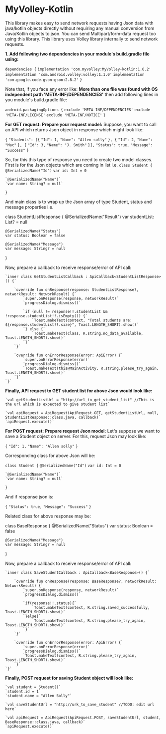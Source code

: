# MyVolley-Kotlin
This library makes easy to send network requests having Json data with java/kotlin objects directly without requiring any manual conversion from Java/Kotlin objects to json. You can send Multipart/form-data request too using this library. This library uses Volley library internally to send network requests.

**1. Add following two dependencies in your module's build.gradle file using:**

`dependencies {`
    `implementation 'com.myvolley:MyVolley-kotlin:1.0.2'`
    `implementation 'com.android.volley:volley:1.1.0'`
    `implementation 'com.google.code.gson:gson:2.8.2'`
`}`

Note that, if you face any error like: **More than one file was found with OS independent path 'META-INF/DEPENDENCIES'** then add following lines in you module's build.gradle file:

`android.packagingOptions {`
    `exclude 'META-INF/DEPENDENCIES'`
    `exclude 'META-INF/LICENSE'`
    `exclude 'META-INF/NOTICE'`
`}`

**For GET request:**
**Prepare your request model:**
Suppose, you want to call an API which returns Json object in response which might look like:

`{`
	`"Students": [{`
		`"Id": 1,`
		`"Name": "Allen solly"`
	`}, {`
		`"Id": 2,`
		`"Name": "Mac"`
	`}, {`
		`"Id": 3,`
		`"Name": "J. Smith"`
	`}],`
	`"Status": true,`
	`"Message": "Success"`
`}`

So, for this this type of response you need to create two model classes. First is for the Json objects which are coming in list i.e.
`class Student {`
    `@SerializedName("Id")`
    `var id: Int = 0`

    `@SerializedName("Name")`
    `var name: String? = null`
`}`

And main class is to wrap up the Json array of type Student, status and message properties i.e.

class StudentListResponse {
    @SerializedName("Result")
    var studentList: List<Student>? = null
    
    @SerializedName("Status")
    var status: Boolean = false

    @SerializedName("Message")
    var message: String? = null
}

Now, prepare a callback to receive response/error of API call:

    `inner class GetStudentListCallback : ApiCallback<StudentListResponse>() {`

        `override fun onResponse(response: StudentListResponse?, networkResult: NetworkResult) {`
            `super.onResponse(response, networkResult)`
            `progressDialog.dismiss()`

            `if (null != response!!.studentList && !response.studentList!!.isEmpty()) {`
                `Toast.makeText(context, "Total students are: ${response.studentList!!.size}", Toast.LENGTH_SHORT).show()`
            `} else {`
                `Toast.makeText(class, R.string.no_data_available, Toast.LENGTH_SHORT).show()`
            `}`
        `}`

        `override fun onErrorResponse(error: ApiError) {`
            `super.onErrorResponse(error)`
            `progressDialog.dismiss()`
            `Toast.makeText(this@MainActivity, R.string.please_try_again, Toast.LENGTH_SHORT).show()`
        `}`
    `}`

**Finally, API request to GET student list for above Json would look like:**

    `val getStudentListUrl = "http://url_to_get_student_list" //This is the url which is expected to give student list`

    `val apiRequest = ApiRequest(ApiRequest.GET, getStudentListUrl, null, StudentListResponse::class.java, callback)`
    `apiRequest.execute()`


**For POST request:**
**Prepare request Json model:**
Let's suppose we want to save a Student object on server. For this, request Json may look like:

`{`
    `"Id": 1,`
    `"Name": "Allen solly"`
`}`

Corresponding class for above Json will be:

`class Student {`
    `@SerializedName("Id")`
    `var id: Int = 0`

    `@SerializedName("Name")`
    `var name: String? = null`
`}`

And if response json is:

`{`
    `"Status": true,`
    `"Message": "Success"`
`}`

Related class for above response may be:

class BaseResponse {
    @SerializedName("Status")
    var status: Boolean = false

    @SerializedName("Message")
    var message: String? = null
}

Now, prepare a callback to receive response/error of API call:

    `inner class SaveStudentCallback : ApiCallback<BaseResponse>() {`

        `override fun onResponse(response: BaseResponse?, networkResult: NetworkResult) {`
            `super.onResponse(response, networkResult)`
            `progressDialog.dismiss()`

            `if(response!!.status){`
                `Toast.makeText(context, R.string.saved_successfully, Toast.LENGTH_SHORT).show()`
            `}else{`
                `Toast.makeText(context, R.string.please_try_again, Toast.LENGTH_SHORT).show()`
            `}`
        `}`

        `override fun onErrorResponse(error: ApiError) {`
            `super.onErrorResponse(error)`
            `progressDialog.dismiss()`
            `Toast.makeText(context, R.string.please_try_again, Toast.LENGTH_SHORT).show()`
        `}`
    `}`

**Finally, POST request for saving Student object will look like:**
    
    `val student = Student()`
    `student.id = 1`
    `student.name = "Allen Solly"`

    `val saveStudentUrl = "http://urk_to_save_student" //TODO: edit url here`

    `val apiRequest = ApiRequest(ApiRequest.POST, saveStudentUrl, student, BaseResponse::class.java, callback)`
    `apiRequest.execute()`
